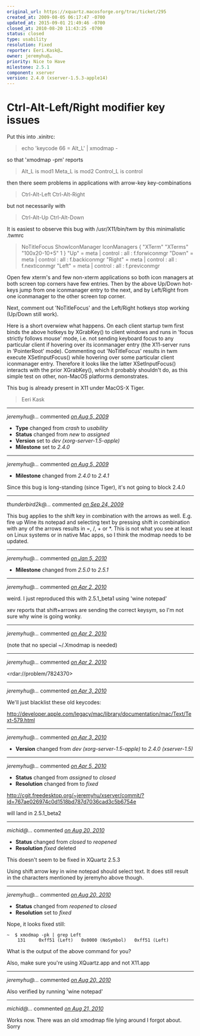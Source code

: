 ```yaml
---
original_url: https://xquartz.macosforge.org/trac/ticket/295
created_at: 2009-08-05 06:17:47 -0700
updated_at: 2015-09-01 21:49:46 -0700
closed_at: 2010-08-20 11:43:25 -0700
status: closed
type: usability
resolution: Fixed
reporter: Eeri.Kask@…
owner: jeremyhu@…
priority: Nice to Have
milestone: 2.5.1
component: xserver
version: 2.4.0 (xserver-1.5.3-apple14)
---
```


Ctrl-Alt-Left/Right modifier key issues
=======================================


Put this into .xinitrc:

> echo 'keycode 66 = Alt\_L' | xmodmap -

so that 'xmodmap -pm' reports

> Alt\_L is mod1
> Meta\_L is mod2
> Control\_L is control

then there seem problems in applications with
arrow-key key-combinations

> Ctrl-Alt-Left
> Ctrl-Alt-Right

but not necessarily with

> Ctrl-Alt-Up
> Ctrl-Alt-Down

It is easiest to observe this bug with /usr/X11/bin/twm by this minimalistic .twmrc

> NoTitleFocus
> ShowIconManager
> IconManagers { "XTerm" "XTerms" "100x20-10+5" 1 }
> "Up" = meta | control : all : f.forwiconmgr
> "Down" = meta | control : all : f.backiconmgr
> "Right" = meta | control : all : f.nexticonmgr
> "Left" = meta | control : all : f.previconmgr

Open few xterm's and few non-xterm applications so both icon managers at both screen top corners have few entries. Then by the above Up/Down hot-keys jump from one iconmanager entry to the next, and by Left/Right from one iconmanager to the other screen top corner.

Next, comment out 'NoTitleFocus' and the Left/Right hotkeys stop working (Up/Down still work).

Here is a short overwiew what happens. On each client startup twm first binds the above hotkeys by XGrabKey() to client windows and runs in 'focus strictly follows mouse' mode, i.e. not sending keyboard focus to any particular client if hovering over its iconmanager entry (the X11-server runs in 'PointerRoot' mode). Commenting out 'NoTitleFocus' results in twm execute XSetInputFocus() while hovering over some particular client iconmanager entry. Therefore it looks like the latter XSetInputFocus() interacts with the prior XGrabKey(), which it probably shouldn't do, as this simple test on other, non-MacOS platforms demonstrates.

This bug is already present in X11 under MacOS-X Tiger.

> Eeri Kask



---

*jeremyhu@…* commented *[on Aug 5, 2009](https://xquartz.macosforge.org/trac/ticket/295#comment:1 "August 5, 2009 at 10:37 AM PDT")*

-   **Type** changed from *crash* to *usability*
-   **Status** changed from *new* to *assigned*
-   **Version** set to *dev (xorg-server-1.5-apple)*
-   **Milestone** set to *2.4.0*



---

*jeremyhu@…* commented *[on Aug 5, 2009](https://xquartz.macosforge.org/trac/ticket/295#comment:2 "August 5, 2009 at 10:51 AM PDT")*

-   **Milestone** changed from *2.4.0* to *2.4.1*

Since this bug is long-standing (since Tiger), it's not going to block 2.4.0



---

*thunderbird2k@…* commented *[on Sep 24, 2009](https://xquartz.macosforge.org/trac/ticket/295#comment:3 "September 24, 2009 at 9:12 AM PDT")*

This bug applies to the shift key in combination with the arrows as well. E.g. fire up Wine its notepad and selecting text by pressing shift in combination with any of the arrows results in =, /, + or \*. This is not what you see at least on Linux systems or in native Mac apps, so I think the modmap needs to be updated.



---

*jeremyhu@…* commented *[on Jan 5, 2010](https://xquartz.macosforge.org/trac/ticket/295#comment:4 "January 5, 2010 at 7:09 PM PST")*

-   **Milestone** changed from *2.5.0* to *2.5.1*



---

*jeremyhu@…* commented *[on Apr 2, 2010](https://xquartz.macosforge.org/trac/ticket/295#comment:5 "April 2, 2010 at 5:31 PM PDT")*

weird. I just reproduced this with 2.5.1\_beta1 using 'wine notepad'

xev reports that shift+arrows are sending the correct keysym, so I'm not sure why wine is going wonky.



---

*jeremyhu@…* commented *[on Apr 2, 2010](https://xquartz.macosforge.org/trac/ticket/295#comment:6 "April 2, 2010 at 5:31 PM PDT")*

(note that no special ~/.Xmodmap is needed)



---

*jeremyhu@…* commented *[on Apr 2, 2010](https://xquartz.macosforge.org/trac/ticket/295#comment:7 "April 2, 2010 at 5:33 PM PDT")*

&lt;rdar://problem/7824370&gt;



---

*jeremyhu@…* commented *[on Apr 3, 2010](https://xquartz.macosforge.org/trac/ticket/295#comment:8 "April 3, 2010 at 6:51 PM PDT")*

We'll just blacklist these old keycodes:

<http://developer.apple.com/legacy/mac/library/documentation/mac/Text/Text-579.html>



---

*jeremyhu@…* commented *[on Apr 3, 2010](https://xquartz.macosforge.org/trac/ticket/295#comment:9 "April 3, 2010 at 6:57 PM PDT")*

-   **Version** changed from *dev (xorg-server-1.5-apple)* to *2.4.0 (xserver-1.5)*



---

*jeremyhu@…* commented *[on Apr 5, 2010](https://xquartz.macosforge.org/trac/ticket/295#comment:10 "April 5, 2010 at 4:59 PM PDT")*

-   **Status** changed from *assigned* to *closed*
-   **Resolution** changed from to *fixed*

<http://cgit.freedesktop.org/~jeremyhu/xserver/commit/?id=767ae026974c0d1518bd787d7036cad3c5b6754e>

will land in 2.5.1\_beta2



---

*michid@…* commented *[on Aug 20, 2010](https://xquartz.macosforge.org/trac/ticket/295#comment:11 "August 20, 2010 at 4:57 AM PDT")*

-   **Status** changed from *closed* to *reopened*
-   **Resolution** *fixed* deleted

This doesn't seem to be fixed in XQuartz 2.5.3

Using shift arrow key in wine notepad should select text. It does still result in the characters mentioned by jeremyho above though.



---

*jeremyhu@…* commented *[on Aug 20, 2010](https://xquartz.macosforge.org/trac/ticket/295#comment:12 "August 20, 2010 at 11:43 AM PDT")*

-   **Status** changed from *reopened* to *closed*
-   **Resolution** set to *fixed*

Nope, it looks fixed still:

    ~  $ xmodmap -pk | grep Left
        131     0xff51 (Left)   0x0000 (NoSymbol)   0xff51 (Left)   

What is the output of the above command for you?

Also, make sure you're using XQuartz.app and not X11.app



---

*jeremyhu@…* commented *[on Aug 20, 2010](https://xquartz.macosforge.org/trac/ticket/295#comment:13 "August 20, 2010 at 11:45 AM PDT")*

Also verified by running 'wine notepad'



---

*michid@…* commented *[on Aug 21, 2010](https://xquartz.macosforge.org/trac/ticket/295#comment:14 "August 21, 2010 at 5:03 AM PDT")*

Works now. There was an old xmodmap file lying around I forgot about. Sorry



